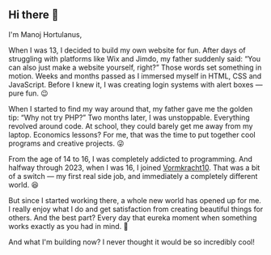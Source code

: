 ## Hi there 👋

I'm Manoj Hortulanus,


When I was 13, I decided to build my own website for fun. After days of struggling with platforms like Wix and Jimdo, my father suddenly said: “You can also just make a website yourself, right?” Those words set something in motion. Weeks and months passed as I immersed myself in HTML, CSS and JavaScript. Before I knew it, I was creating login systems with alert boxes — pure fun. 😉

When I started to find my way around that, my father gave me the golden tip: “Why not try PHP?” Two months later, I was unstoppable. Everything revolved around code. At school, they could barely get me away from my laptop. Economics lessons? For me, that was the time to put together cool programs and creative projects. 😜

From the age of 14 to 16, I was completely addicted to programming. And halfway through 2023, when I was 16, I joined [Vormkracht10](https://github.com/vormkracht10/). That was a bit of a switch — my first real side job, and immediately a completely different world. 😆

But since I started working there, a whole new world has opened up for me. I really enjoy what I do and get satisfaction from creating beautiful things for others. And the best part? Every day that eureka moment when something works exactly as you had in mind. 🙂

And what I'm building now? I never thought it would be so incredibly cool!
